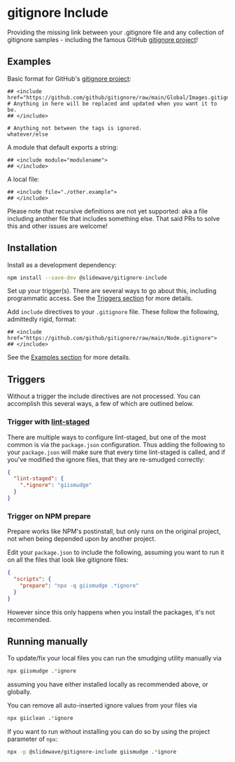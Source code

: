 # gitignore Include

Providing the missing link between your .gitignore file and any collection of gitignore samples - including the famous GitHub [gitignore project]("https://github.com/github/gitignore)!

## Examples

Basic format for GitHub's [gitignore project]("https://github.com/github/gitignore):

```gitignore
## <include href="https://github.com/github/gitignore/raw/main/Global/Images.gitignore">
# Anything in here will be replaced and updated when you want it to be.
## </include>

# Anything not between the tags is ignored.
whatever/else
```

A module that default exports a string:

```gitignore
## <include module="modulename">
## </include>
```

A local file:

```gitignore
## <include file="./other.example">
## </include>
```

Please note that recursive definitions are not yet supported: aka a file including another file that includes something else. That said PRs to solve this and other issues are welcome!

## Installation

Install as a development dependency:

```sh
npm install --save-dev @slidewave/gitignore-include
```

Set up your trigger(s). There are several ways to go about this, including programmatic access. See the [Triggers section](#triggers) for more details.

Add `include` directives to your `.gitignore` file. These follow the following, admittedly rigid, format:

```gitignore
## <include href="https://github.com/github/gitignore/raw/main/Node.gitignore">
## </include>
```

See the [Examples section](#examples) for more details.

## Triggers

Without a trigger the include directives are not processed. You can accomplish this several ways, a few of which are outlined below.

### Trigger with [lint-staged](https://github.com/okonet/lint-staged)

There are multiple ways to configure lint-staged, but one of the most common is via the `package.json` configuration. Thus adding the following to your `package.json` will make sure that every time lint-staged is called, and if you've modified the ignore files, that they are re-smudged correctly:

```json
{
  "lint-staged": {
    ".*ignore": "giismudge"
  }
}
```

### Trigger on NPM prepare

Prepare works like NPM's postinstall, but only runs on the original project, not when being depended upon by another project.

Edit your `package.json` to include the following, assuming you want to run it on all the files that look like gitignore files:

```json
{
  "scripts": {
    "prepare": "npx -q giismudge .*ignore"
  }
}
```

However since this only happens when you install the packages, it's not recommended.

## Running manually

To update/fix your local files you can run the smudging utility manually via

```sh
npx giismudge .*ignore
```

assuming you have either installed locally as recommended above, or globally.

You can remove all auto-inserted ignore values from your files via

```sh
npx giiclean .*ignore
```

If you want to run without installing you can do so by using the project parameter of `npx`:

```sh
npx -p @slidewave/gitignore-include giismudge .*ignore
```
